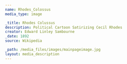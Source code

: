 ```yaml
---
name: Rhodes_Colossus
media_type: image

_title: Rhodes Colussus
description: Political Cartoon Satirizing Cecil Rhodes
creator: Edward Linley Sambourne
_date: 1892
source: Wikipedia

_path: /media_files/images/mainpageimage.jpg
layout: media_description
---
```

